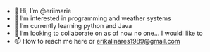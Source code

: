 - 👋 Hi, I’m @eriimarie
- 👀 I’m interested in programming and weather systems
- 🌱 I’m currently learning python and Java
- 💞️ I’m looking to collaborate on as of now no one... I wouldl like to
- 📫 How to reach me here or erikalinares1989@gmail.com

<!---
eriimarie/eriimarie is a ✨ special ✨ repository because its `README.md` (this file) appears on your GitHub profile.
You can click the Preview link to take a look at your changes.
--->

